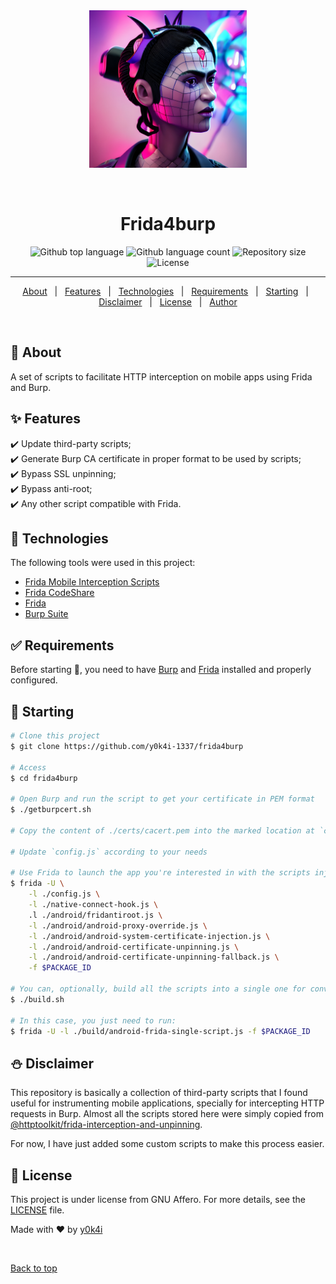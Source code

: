 <div align="center" id="top">
  <img src="./.github/frida4burp.jpg" width=50% alt="Frida4burp" />

  &#xa0;


</div>

<h1 align="center">Frida4burp</h1>

<p align="center">
  <img alt="Github top language" src="https://img.shields.io/github/languages/top/y0k4i-1337/frida4burp?color=56BEB8">

  <img alt="Github language count" src="https://img.shields.io/github/languages/count/y0k4i-1337/frida4burp?color=56BEB8">

  <img alt="Repository size" src="https://img.shields.io/github/repo-size/y0k4i-1337/frida4burp?color=56BEB8">

  <img alt="License" src="https://img.shields.io/github/license/y0k4i-1337/frida4burp?color=56BEB8">

  <!-- <img alt="Github issues" src="https://img.shields.io/github/issues/y0k4i-1337/frida4burp?color=56BEB8" /> -->

  <!-- <img alt="Github forks" src="https://img.shields.io/github/forks/y0k4i-1337/frida4burp?color=56BEB8" /> -->

  <!-- <img alt="Github stars" src="https://img.shields.io/github/stars/y0k4i-1337/frida4burp?color=56BEB8" /> -->
</p>

<!-- Status -->

<hr>

<p align="center">
  <a href="#dart-about">About</a> &#xa0; | &#xa0;
  <a href="#sparkles-features">Features</a> &#xa0; | &#xa0;
  <a href="#rocket-technologies">Technologies</a> &#xa0; | &#xa0;
  <a href="#white_check_mark-requirements">Requirements</a> &#xa0; | &#xa0;
  <a href="#checkered_flag-starting">Starting</a> &#xa0; | &#xa0;
  <a href="#snowman-disclaimer">Disclaimer</a> &#xa0; | &#xa0;
  <a href="#memo-license">License</a> &#xa0; | &#xa0;
  <a href="https://github.com/y0k4i-1337" target="_blank">Author</a>
</p>

<br>

## :dart: About ##

A set of scripts to facilitate HTTP interception on mobile apps using Frida and Burp.

## :sparkles: Features ##

:heavy_check_mark: Update third-party scripts;\
:heavy_check_mark: Generate Burp CA certificate in proper format to be used by scripts;\
:heavy_check_mark: Bypass SSL unpinning;\
:heavy_check_mark: Bypass anti-root;\
:heavy_check_mark: Any other script compatible with Frida.

## :rocket: Technologies ##

The following tools were used in this project:

- [Frida Mobile Interception Scripts](https://github.com/httptoolkit/frida-interception-and-unpinning)
- [Frida CodeShare](https://codeshare.frida.re/)
- [Frida](https://frida.re/)
- [Burp Suite](https://portswigger.net/burp)

## :white_check_mark: Requirements ##

Before starting :checkered_flag:, you need to have
[Burp](https://portswigger.net/burp) and [Frida](https://frida.re/) installed
and properly configured.

## :checkered_flag: Starting ##

```bash
# Clone this project
$ git clone https://github.com/y0k4i-1337/frida4burp

# Access
$ cd frida4burp

# Open Burp and run the script to get your certificate in PEM format
$ ./getburpcert.sh

# Copy the content of ./certs/cacert.pem into the marked location at `config.js`

# Update `config.js` according to your needs

# Use Frida to launch the app you're interested in with the scripts injected (starting with config.js). Which scripts to use is up to you, but for Android a good command to start with is:
$ frida -U \
    -l ./config.js \
    -l ./native-connect-hook.js \
    .l ./android/fridantiroot.js \
    -l ./android/android-proxy-override.js \
    -l ./android/android-system-certificate-injection.js \
    -l ./android/android-certificate-unpinning.js \
    -l ./android/android-certificate-unpinning-fallback.js \
    -f $PACKAGE_ID

# You can, optionally, build all the scripts into a single one for convenience
$ ./build.sh

# In this case, you just need to run:
$ frida -U -l ./build/android-frida-single-script.js -f $PACKAGE_ID
```

## :snowman: Disclaimer ##

This repository is basically a collection of third-party scripts that I found
useful for instrumenting mobile applications, specially for intercepting
HTTP requests in Burp. Almost all the scripts stored here were simply copied from
[@httptoolkit/frida-interception-and-unpinning](https://github.com/httptoolkit/frida-interception-and-unpinning).

For now, I have just added some custom scripts to make this process easier.

## :memo: License ##

This project is under license from GNU Affero. For more details, see the [LICENSE](LICENSE) file.


Made with :heart: by <a href="https://github.com/y0k4i-1337" target="_blank">y0k4i</a>

&#xa0;

<a href="#top">Back to top</a>
